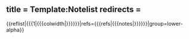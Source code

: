 title = Template:Notelist
redirects =
---

{{reflist|{{{1|{{{colwidth|}}}}}}|refs={{{refs|{{{notes|}}}}}}|group=lower-alpha}}